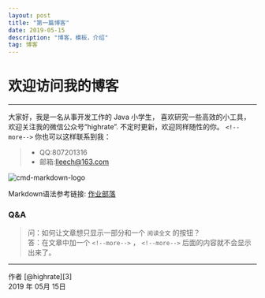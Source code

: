 ```yaml
---
layout: post
title: "第一篇博客"
date: 2019-05-15 
description: "博客，模板，介绍"
tag: 博客 
---   
```


# 欢迎访问我的博客

------
大家好，我是一名从事开发工作的 Java 小学生，
喜欢研究一些高效的小工具，欢迎关注我的微信公众号“highrate”.
不定时更新，欢迎同样随性的你。
`<!--more-->`
你也可以这样联系到我：
> * QQ:807201316
> * 邮箱:lleech@163.com

![cmd-markdown-logo](https://www.zybuluo.com/static/img/logo.png)

Markdown语法参考链接: [作业部落](https://www.zybuluo.com/mdeditor)
 

### Q&A

> 问：如何让文章想只显示一部分和一个 `阅读全文` 的按钮？       
> 答：在文章中加一个 `<!--more-->` ， `<!--more-->` 后面的内容就不会显示出来了。

------
作者 [@highrate][3]     
2019 年 05月 15日   
